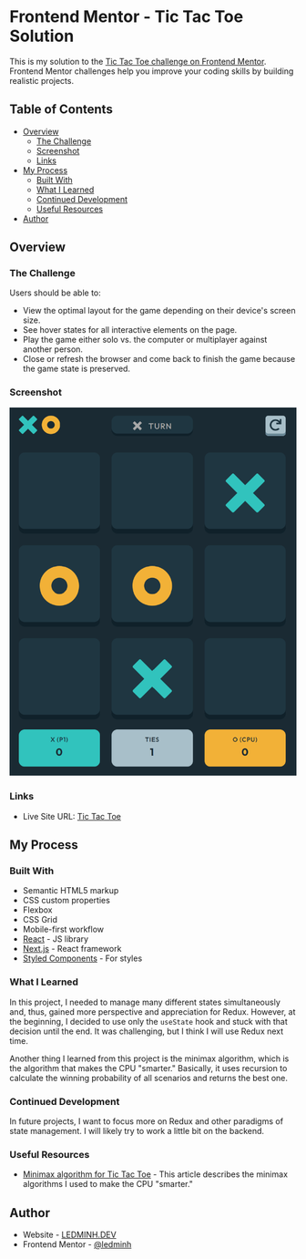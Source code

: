 # Frontend Mentor - Tic Tac Toe Solution

This is my solution to the [Tic Tac Toe challenge on Frontend Mentor](https://www.frontendmentor.io/challenges/tic-tac-toe-game-Re7ZF_E2v). Frontend Mentor challenges help you improve your coding skills by building realistic projects.

## Table of Contents

- [Overview](#overview)
  - [The Challenge](#the-challenge)
  - [Screenshot](#screenshot)
  - [Links](#links)
- [My Process](#my-process)
  - [Built With](#built-with)
  - [What I Learned](#what-i-learned)
  - [Continued Development](#continued-development)
  - [Useful Resources](#useful-resources)
- [Author](#author)

## Overview

### The Challenge

Users should be able to:

- View the optimal layout for the game depending on their device's screen size.
- See hover states for all interactive elements on the page.
- Play the game either solo vs. the computer or multiplayer against another person.
- Close or refresh the browser and come back to finish the game because the game state is preserved.

### Screenshot

![Screenshot](./screenshot.png)

### Links

- Live Site URL: [Tic Tac Toe](https://tic-tac-39g1msp79-ledminh.vercel.app/)

## My Process

### Built With

- Semantic HTML5 markup
- CSS custom properties
- Flexbox
- CSS Grid
- Mobile-first workflow
- [React](https://reactjs.org/) - JS library
- [Next.js](https://nextjs.org/) - React framework
- [Styled Components](https://styled-components.com/) - For styles

### What I Learned

In this project, I needed to manage many different states simultaneously and, thus, gained more perspective and appreciation for Redux. However, at the beginning, I decided to use only the `useState` hook and stuck with that decision until the end. It was challenging, but I think I will use Redux next time.

Another thing I learned from this project is the minimax algorithm, which is the algorithm that makes the CPU "smarter." Basically, it uses recursion to calculate the winning probability of all scenarios and returns the best one.

### Continued Development

In future projects, I want to focus more on Redux and other paradigms of state management. I will likely try to work a little bit on the backend.

### Useful Resources

- [Minimax algorithm for Tic Tac Toe](https://www.neverstopbuilding.com/blog/minimax) - This article describes the minimax algorithms I used to make the CPU "smarter."

## Author

- Website - [LEDMINH.DEV](https://www.ledminh.dev)
- Frontend Mentor - [@ledminh](https://www.frontendmentor.io/profile/ledminh)

